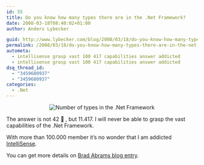 ```yaml
---
id: 55
title: Do you know how many types there are in the .Net Framework?
date: 2008-03-18T08:40:02+01:00
author: Anders Lybecker

guid: http://www.lybecker.com/blog/2008/03/18/do-you-know-how-many-types-there-are-in-the-net-framework/
permalink: /2008/03/18/do-you-know-how-many-types-there-are-in-the-net-framework/
autometa:
  - intellisense grasp vast 100 417 capabilities answer addicted
  - intellisense grasp vast 100 417 capabilities answer addicted
dsq_thread_id:
  - "3459680937"
  - "3459680937"
categories:
  - .Net
---
```

<p style="text-align: center">
  <img src="http://www.lybecker.com/blog/wp-content/typesindotnetframework.png" alt="Number of types in the .Net Framework" />
</p>

The answer is not 42 🙂 , but 11.417. I will never be able to grasp the vast capabilities of the .Net Framework.

With more than 100.000 member it’s no wonder that I am addicted [IntelliSense](http://en.wikipedia.org/wiki/IntelliSense "Wikipedia on IntelliSense").

You can get more details on [Brad Abrams blog entry](http://blogs.msdn.com/brada/archive/2008/03/17/number-of-types-in-the-net-framework.aspx "Brad Abrams - Number of Types in the .NET Framework").